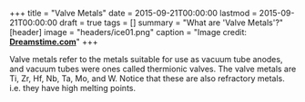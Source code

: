 +++
title = "Valve Metals"
date = 2015-09-21T00:00:00
lastmod = 2015-09-21T00:00:00
draft = true
tags = []
summary = "What are 'Valve Metals'?"
[header]
image = "headers/ice01.png"
caption = "Image credit: [**Dreamstime.com**](https://www.dreamstime.com/royalty-free-stock-images-ice-patterns-image12176109)"
+++

Valve metals refer to the metals suitable for use as vacuum tube anodes, and vacuum tubes were ones called thermionic valves. The valve metals are Ti, Zr, Hf, Nb, Ta, Mo, and W. Notice that these are also refractory metals. i.e. they have high melting points.